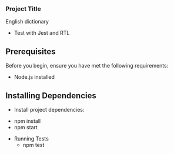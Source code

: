### Project Title

English dictionary

- Test with Jest and RTL

## Prerequisites

Before you begin, ensure you have met the following requirements:

- Node.js installed

## Installing Dependencies

- Install project dependencies:

* npm install
* npm start

- Running Tests
  - npm test
